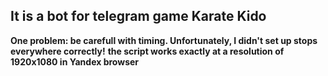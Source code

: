 ## It is a bot for telegram game Karate Kido
**One problem: be carefull with timing. Unfortunately, I didn't set up stops everywhere correctly!**
**the script works exactly at a resolution of 1920x1080 in Yandex browser**
